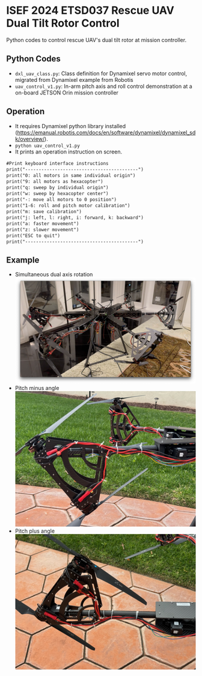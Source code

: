 # ISEF 2024 ETSD037 Rescue UAV Dual Tilt Rotor Control
Python codes to control rescue UAV's dual tilt rotor at mission controller.
## Python Codes
- `dxl_uav_class.py`: Class definition for Dynamixel servo motor control, migrated from Dynamixel example from Robotis
- `uav_control_v1.py`: In-arm pitch axis and roll control demonstration at a on-board JETSON Orin mission controller
## Operation
- It requires Dynamixel python library installed (https://emanual.robotis.com/docs/en/software/dynamixel/dynamixel_sdk/overview/).
- `python uav_control_v1.py`
- It prints an operation instruction on screen.
```
#Print keyboard interface instructions
print("------------------------------------------")
print("0: all motors in same individual origin")
print("9: all motors as hexacopter")
print("q: sweep by individual origin")
print("w: sweep by hexacopter center")
print("-: move all motors to 0 position")
print("1-6: roll and pitch motor calibration")
print("m: save calibration")
print("j: left, l: right, i: forward, k: backward")
print("a: faster movement")
print("z: slower movement")
print("ESC to quit")
print("------------------------------------------")
```
## Example
- Simultaneous dual axis rotation
![sample image](https://github.com/Cinderpe1t/ISEF_UAV_rescue_tilt_rotor/blob/main/Dual-axis%20tilt%20rotor%20test.png)
- Pitch minus angle
![pitch angle minus](https://github.com/Cinderpe1t/ISEF_UAV_rescue_tilt_rotor/blob/main/rescue%20UAV%20arm%20pitch%20angle%20minus%2045.jpeg)
- Pitch plus angle
![pitch angle plus](https://github.com/Cinderpe1t/ISEF_UAV_rescue_tilt_rotor/blob/main/rescue%20UAV%20arm%20pitch%20angle%20plus%2045.jpeg)
